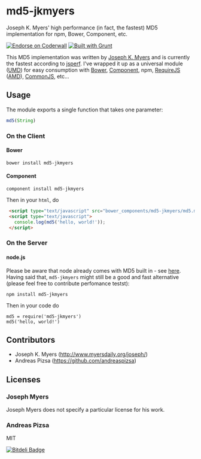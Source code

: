 # md5-jkmyers

Joseph K. Myers' high performance (in fact, the fastest) MD5 implementation for npm, Bower, Component, etc.

[![Endorse on Coderwall](http://api.coderwall.com/andreaspizsa/endorsecount.png)](http://coderwall.com/andreaspizsa)
[![Built with Grunt](https://cdn.gruntjs.com/builtwith.png)](http://gruntjs.com/)

This MD5 implementation was written by [Joseph K. Myers](http://www.myersdaily.org/joseph/javascript/md5-text.html) and is currently the fastest according to [jsperf](http://jsperf.com/md5-shootout). I've wrapped it up as a universal module ([UMD](https://github.com/umdjs/umd)) for easy consumption with [Bower](https://github.com/bower/bower), [Component](https://github.com/component/component), npm, [RequireJS](https://github.com/jrburke/requirejs) ([AMD](https://github.com/amdjs/amdjs-api/wiki/AMD)), [CommonJS](http://wiki.commonjs.org/wiki/CommonJS), etc...


## Usage
The module exports a single function that takes one parameter:
```javascript
md5(String)
```

### On the Client
#### Bower

    bower install md5-jkmyers

#### Component
    component install md5-jkmyers

Then in your `html`, do

```html
 <script type="text/javascript" src="bower_components/md5-jkmyers/md5.min.js"></script>
 <script type="text/javascript">
   console.log(md5('hello, world!'));
 </script>
```

 
### On the Server
#### node.js

Please be aware that node already comes with MD5 built in - see [here](http://stackoverflow.com/a/11869589/199263). Having said that, `md5-jkmyers`  might still be a good and fast alternative (please feel free to contribute perfomance testst):

    npm install md5-jkmyers
    
Then in your code do

    md5 = require('md5-jkmyers')
    md5('hello, world!')

   
## Contributors

- Joseph K. Myers (http://www.myersdaily.org/joseph/) 
- Andreas Pizsa (https://github.com/andreaspizsa)

## Licenses

### Joseph Myers
Joseph Myers does not specify a particular license for his work.

### Andreas Pizsa
MIT

[![Bitdeli Badge](https://d2weczhvl823v0.cloudfront.net/AndreasPizsa/md5-jkmyers/trend.png)](https://bitdeli.com/free "Bitdeli Badge")
